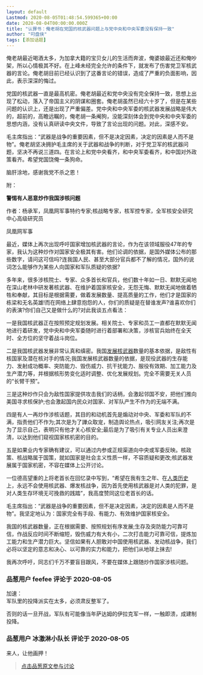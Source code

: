 ```yaml
---
layout: default
Lastmod: 2020-08-05T01:48:54.599365+00:00
date: 2020-08-04T00:00:00.000Z
title: "认罪书：俺老胡在党国的核武器问题上与党中央和中央军委没有保持一致"
author: "叼盘侠"
tags: [添加话题]
---
```


俺老胡最近喝酒太多，为加拿大籍的宝贝女儿的生活而奔波，俺婆娘最近还和俺吵架，所以心情极其不好。在上峰未经完全允许的条件下，就发布了伤害党卫军核武器的言论。俺老胡目前已经认识到了这番言论的错误，造成了严重的负面影响，因此，表示深深的悔过。  
  
党国的核武器一直是最高机密。俺老胡最近和党中央没有完全保持一致，思想上出现了松动，落入了帝国主义的阴谋和圈套。俺老胡虽然已经六十岁了，但是在某些问题的认识上，还是出现了严重偏差。党中央和中央军委的核武器发展战略是伟大的，超前的，高瞻远瞩的，俺老胡一条阉狗，没能深刻体会到党中央和中央军委的思想内涵，没有认真研读中央文件，导致了言论出现的问题。对此，深感不安。  
  
毛主席指出：“武器是战争的重要因素，但不是决定因素，决定的因素是人而不是物”。俺老胡坚决拥护毛主席的关于武器和战争的判断，对于党卫军的核武器问题，坚决不再说三道四。在言论上和党中央看齐，和中央军委看齐，和中国对外政策看齐。希望党国饶俺一条狗命。  
  
脑肝涂地，感谢我党不杀之恩！  
  
附：  
  
**警惕有人恶意炒作我国涉核问题**  
  
  
作者：杨承军，凤凰网军事特约专家;核战略专家，核军控专家，全军核安全研究中心高级研究员  
  
凤凰网军事  
  
最近，媒体上再次出现呼吁国家增加核武器的言论，作为在该领域服役47年的专家，我认为这种炒作对国家安全极其有害。他们论调的依据，是国外媒体公布的那些数字，请问这可信吗?连我国人民、甚至大部分官兵都不了解的情况，国外的说词怎么能够作为某些人向国家和军队质疑的依据?  
  
多年来，很多涉核院士、专家、众多首长和官兵，他们数十年如一日、默默无闻地在深山老林中研发著核武器、在维护着国家核安全，无怨无悔、默默无闻地做着牺牲和奉献，其目标是根据需要，做着发展数量、提高质量的工作，他们才是国家的栋梁和无名英雄!而在网络上肆意抱怨的人，你们的质疑是在替谁发声?谁喜欢你们的表演?你们自己又是做什么的?对此我谈五点看法：  
  
一是我国核武器正在按照预定规划发展。相关院士、专家和员工一直都在默默无闻地进行着研发，党中央和中央军委随时进行着部署和决策，涉核官兵始终在全天时、全方位的坚守着战斗岗位。  
  
二是我国核武器发展非常认真和缜密。我国[发展核武器](https://pincong.rocks/url/link/aHR0cHM6Ly93d3cuYmFubmVkYm9vay5vcmcvYm5ld3MvdGFnLyVFNSU4RiU5MSVFNSVCMSU5NSVFNiVBMCVCOCVFNiVBRCVBNiVFNSU5OSVBOC8 "https://pincong.rocks/url/link/aHR0cHM6Ly93d3cuYmFubmVkYm9vay5vcmcvYm5ld3MvdGFnLyVFNSU4RiU5MSVFNSVCMSU5NSVFNiVBMCVCOCVFNiVBRCVBNiVFNSU5OSVBOC8")数量的基本依据，是敌性有核国家及潜在核对手的情况;我国发展核武器数量的依据，是现役武器的生存能力、发射成功概率、突防能力、毁伤威力、抗干扰能力、服役有效期、加工能力及生产潜力等，并根据核形势变化适时调整、优化发展规划。完全不需要无关人员的“长臂干预”。  
  
  
三是这种炒作只会为敌性国家提供攻击我们的话柄，会激起邻国不安，把他们推向美国寻求核保护;也会激起国内民众对国家、对军队产生不作为的无端不满。  
  
四是有人一再炒作涉核话题，其目的和动机首先是煽动对中央、军委和军队的不满，指责他们不作为;其次是为了譁众取宠，制造舆论热点，吸引网友关注;再次是为了显示自己，表明只有他才关心核安全;最后是为了吸引有关专业人员出来澄清，以达到他们窥视国家核机密的目的。  
  
五是如果业内专家确有建议，可以通过内参或正规渠道向中央或军委反映。核政策、核战略属于国策，就如国家是社会主义性质一样，不容质疑和更改;核武器发展属于国家机密，不容在媒体上公开讨论。  
  
一位德高望重的上将老首长在回忆录中写到，“希望在我有生之年、在[人类历史](https://pincong.rocks/url/link/aHR0cHM6Ly93d3cuYmFubmVkYm9vay5vcmcvZm9ydW0zL3RvcGljMTc1MC5odG1s "https://pincong.rocks/url/link/aHR0cHM6Ly93d3cuYmFubmVkYm9vay5vcmcvZm9ydW0zL3RvcGljMTc1MC5odG1s")上，永远不会使用核武器、爆发核战争，因为首先使用核武器是对人类的犯罪，是对人类生存环境无可挽救的践踏”，我高度赞同这位老首长的话。  
  
毛主席指出：“武器是战争的重要因素，但不是决定因素，决定的因素是人而不是物”。我坚定地认为：国家完全有手段、有能力、有效维护国家核安全。  
  
我国的核武器数量，正在根据需要、按照规划有序发展;生存及突防能力可靠可信，作战反应时间不断缩短，毁伤威力有大有小，二次打击能力可靠可信，提炼加工能力和生产潜力巨大。坚信如果有人胆敢对中国使用核武器、发动核战争，我们必将以坚定的意志和决心、以可靠的实力和能力，把他们从地球上抹去!  
  
  
我再次呼吁，同志们千万不要盲目跟风，不要在媒体上跟随炒作国家涉核问题。

            
### 品葱用户 **feefee** 评论于 2020-08-05
        
加速：  
军队里的投降派实在太多，必须肃反整军了。  
  
否则的话一旦开战，军队有可能像当年萨达姆的伊拉克军一样，一触即溃，成建制投降。
        


            
### 品葱用户 **冰激淋小队长** 评论于 2020-08-05
        
来人，让他画押！
        






> [点击品葱原文参与讨论](https://pincong.rocks/article/22520)

